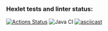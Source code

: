 ### Hexlet tests and linter status:
[![Actions Status](https://github.com/ruslVT/java-project-lvl2/workflows/hexlet-check/badge.svg)](https://github.com/ruslVT/java-project-lvl2/actions)
![Java CI](https://github.com/ruslVT/java-project-lvl2/actions/workflows/java-ci.yml/badge.svg)
[![asciicast](https://asciinema.org/a/dIf5myiE7RG1L9geFdSQNIDlL.svg)](https://asciinema.org/a/dIf5myiE7RG1L9geFdSQNIDlL)
